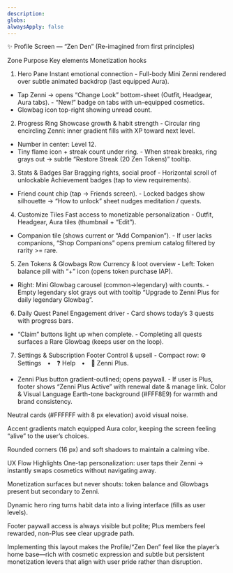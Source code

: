 ```yaml
---
description: 
globs: 
alwaysApply: false
---
```

✨ Profile Screen — “Zen Den” (Re-imagined from first principles)

Zone	Purpose	Key elements	Monetization hooks
1. Hero Pane	Instant emotional connection	- Full-body Mini Zenni rendered over subtle animated backdrop (last equipped Aura).
- Tap Zenni → opens “Change Look” bottom-sheet (Outfit, Headgear, Aura tabs).	- “New!” badge on tabs with un-equipped cosmetics.
- Glowbag icon top-right showing unread count.
2. Progress Ring	Showcase growth & habit strength	- Circular ring encircling Zenni: inner gradient fills with XP toward next level.
- Number in center: Level 12.
- Tiny flame icon + streak count under ring.	- When streak breaks, ring grays out → subtle “Restore Streak (20 Zen Tokens)” tooltip.
3. Stats & Badges Bar	Bragging rights, social proof	- Horizontal scroll of unlockable Achievement badges (tap to view requirements).
- Friend count chip (tap → Friends screen).	- Locked badges show silhouette → “How to unlock” sheet nudges meditation / quests.
4. Customize Tiles	Fast access to monetizable personalization	- Outfit, Headgear, Aura tiles (thumbnail + “Edit”).
- Companion tile (shows current or “Add Companion”).	- If user lacks companions, “Shop Companions” opens premium catalog filtered by rarity >= rare.
5. Zen Tokens & Glowbags Row	Currency & loot overview	- Left: Token balance pill with “+” icon (opens token purchase IAP).
- Right: Mini Glowbag carousel (common→legendary) with counts.	- Empty legendary slot grays out with tooltip “Upgrade to Zenni Plus for daily legendary Glowbag”.
6. Daily Quest Panel	Engagement driver	- Card shows today’s 3 quests with progress bars.
- “Claim” buttons light up when complete.	- Completing all quests surfaces a Rare Glowbag (keeps user on the loop).
7. Settings & Subscription Footer	Control & upsell	- Compact row: ⚙️ Settings • ❓ Help • 🌟 Zenni Plus.
- Zenni Plus button gradient-outlined; opens paywall.	- If user is Plus, footer shows “Zenni Plus Active” with renewal date & manage link.
Color & Visual Language
Earth-tone background (#FFF8E9) for warmth and brand consistency.

Neutral cards (#FFFFFF with 8 px elevation) avoid visual noise.

Accent gradients match equipped Aura color, keeping the screen feeling “alive” to the user’s choices.

Rounded corners (16 px) and soft shadows to maintain a calming vibe.

UX Flow Highlights
One-tap personalization: user taps their Zenni → instantly swaps cosmetics without navigating away.

Monetization surfaces but never shouts: token balance and Glowbags present but secondary to Zenni.

Dynamic hero ring turns habit data into a living interface (fills as user levels).

Footer paywall access is always visible but polite; Plus members feel rewarded, non-Plus see clear upgrade path.

Implementing this layout makes the Profile/“Zen Den” feel like the player’s home base—rich with cosmetic expression and subtle but persistent monetization levers that align with user pride rather than disruption.